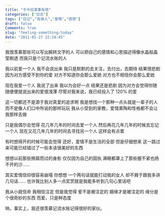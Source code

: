```yaml
---
title: "于今日某事有感"
categories: ["日志"]
tags: ["日记","有缘人","爱情","感想"]
draft: false
Comments: true
slug: "feeling-something-today"
date: "2011-01-27 22:24:45"
---
```


我很羡慕那些可以写出婉转文字的人
可以把自己的感情和心思描述得像水晶般晶莹剔透
而我只是个记流水账的人

我以前爱一个人
我不会说出来
我只是默默的去关注，去付出，去期待
结果很悲剧
因为对方感受不到你的爱
对方不知道你会那么爱她
对方也不相信你会那么爱她

现在我爱一个人
我说了出来
我以为会好一点
结果还是悲剧
因为对方会觉得你随随便便就说出来的爱很浅薄
尽管对我来说，我已经投入了 120% 的爱

这一切都还不是源于我对真爱的追求啊
我是想找一个那种一点头就是一辈子的人
而不是像人们口中所说的那样玩玩
我从小受到的家教，爱情熏陶和性格都不会让我那样去做

只是我偶尔会觉得
花几年几年的时间去爱一个人
然后再花几年几年的时候去忘记一个人
现在又花几年几年的时间去寻找另一个人
这样会有点累

有时想得开的时候可能会觉得
还好，爱情不是生活的全部
但是仔细想来
这一路过来可能已经错过了一些本该很美好的东西

想想以前那些擦肩而过的身影
仅仅因为自己的固执
满眼都罩上了那些握不紧也扬不开的沙……

其实爱情信仰很容易崩塌
你想想
一个两句话就能打动我的女人
却不屑于跟我多讲几句话……
也许我比别人多一点奖赏就是我能多听到几句心里话吧

我从小就信命
我相信注定
但是我觉得
爱不是被注定的
姻缘才是被注定的
缘分是个很奇妙的东西
而爱，只是种态度

呐，事实上，我还很羡慕记流水账记得很好的家伙。


